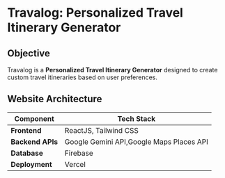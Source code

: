 #  Travalog: Personalized Travel Itinerary Generator

## Objective
Travalog is a **Personalized Travel Itinerary Generator** designed to create custom travel itineraries based on user preferences. 

## Website Architecture 

| **Component**    | **Tech Stack**                                 |
|------------------|------------------------------------------------------|
| **Frontend**     | ReactJS, Tailwind CSS                               |
| **Backend APIs** | Google Gemini API,Google Maps Places API                          |
| **Database**     | Firebase                                            |
| **Deployment**   | Vercel                                              |


